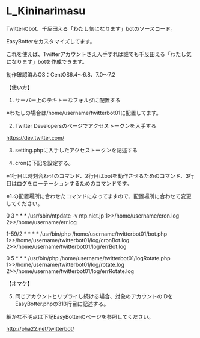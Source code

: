 # L_Kininarimasu
Twitterのbot、千反田える「わたし気になります」botのソースコード。

EasyBotterをカスタマイズしてます。

これを使えば、Twitterアカウントさえ入手すれば誰でも千反田える「わたし気になります」botを作成できます。

動作確認済みOS：CentOS6.4～6.8、7.0～7.2



【使い方】

1. サーバー上のテキトーなフォルダに配置する

※わたしの場合は/home/username/twitterbot01に配置してます。

2. Twitter Developersのページでアクセストークンを入手する

https://dev.twitter.com/

3. setting.phpに入手したアクセストークンを記述する

4. cronに下記を設定する。

※1行目は時刻合わせのコマンド、2行目はbotを動作させるためのコマンド、3行目はログをローテーションするためのコマンドです。

※1.の配置場所に合わせたコマンドになってますので、配置場所に合わせて変更してください。

0 3  * * * /usr/sbin/ntpdate -v ntp.nict.jp 1>>/home/username/cron.log 2>>/home/username/err.log

1-59/2 * * * * /usr/bin/php /home/username/twitterbot01/bot.php 1>>/home/username/twitterbot01/log/cronBot.log 2>>/home/username/twitterbot01/log/errBot.log

0 5 * * * /usr/bin/php /home/username/twitterbot01/logRotate.php 1>>/home/username/twitterbot01/log/rotate.log 2>>/home/username/twitterbot01/log/errRotate.log



【オマケ】

5. 同じアカウントとリプライし続ける場合、対象のアカウントのIDをEasyBotter.phpの313行目に記述する。



細かな不明点は下記EasyBotterのページを参照してください。

http://pha22.net/twitterbot/

